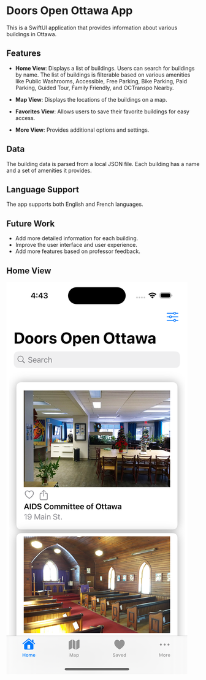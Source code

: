 # Doors Open Ottawa App

This is a SwiftUI application that provides information about various buildings in Ottawa. 

## Features

- **Home View**: Displays a list of buildings. Users can search for buildings by name. The list of buildings is filterable based on various amenities like Public Washrooms, Accessible, Free Parking, Bike Parking, Paid Parking, Guided Tour, Family Friendly, and OCTranspo Nearby.

- **Map View**: Displays the locations of the buildings on a map.

- **Favorites View**: Allows users to save their favorite buildings for easy access.

- **More View**: Provides additional options and settings.

## Data

The building data is parsed from a local JSON file. Each building has a name and a set of amenities it provides.

## Language Support

The app supports both English and French languages.

## Future Work

- Add more detailed information for each building.
- Improve the user interface and user experience.
- Add more features based on professor feedback.

## Home View
![Home Screen](https://github.com/giselle-ming/Doors-Open-Ottawa-App/blob/main/Simulator%20Home-%20iPhone%2015%20Pro.png)
